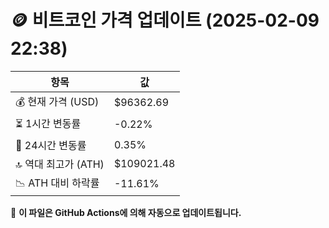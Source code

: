# 🪙 비트코인 가격 업데이트 (2025-02-09 22:38)

| 항목                | 값 |
|--------------------|----------------|
| 💰 현재 가격 (USD) | $96362.69 |
| ⏳ 1시간 변동률    | -0.22% |
| 📆 24시간 변동률   | 0.35% |
| 🔝 역대 최고가 (ATH) | $109021.48 |
| 📉 ATH 대비 하락률 | -11.61% |

🔄 **이 파일은 GitHub Actions에 의해 자동으로 업데이트됩니다.**
